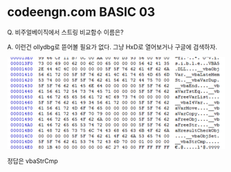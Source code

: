 # codeengn.com BASIC 03

Q. 비주얼베이직에서 스트링 비교함수 이름은? 

A. 이런건 ollydbg로 뜯어볼 필요가 없다. 그냥 HxD로 열어보거나 구글에 검색하자.

![](./image/03_a.png)

정답은 vbaStrCmp